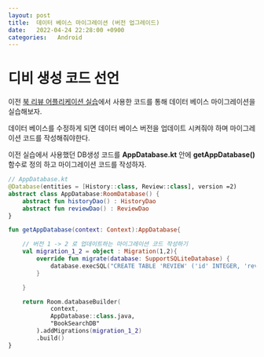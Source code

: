 ```yaml
---
layout: post
title:  데이터 베이스 마이그레이션 (버전 업그레이드)
date:   2022-04-24 22:28:00 +0900
categories:   Android
---
```


# 디비 생성 코드 선언

이전 [북 리뷰 어플리케이션 실습]에서 사용한 코드를 통해 데이터 베이스 마이그레이션을 실습해보자.

[북 리뷰 어플리케이션 실습]: https://yonghanju.github.io/codelab/2022/04/23/%EC%B1%85%EB%A6%AC%EB%B7%B0%EC%96%B4%ED%94%8C3.html

데이터 베이스를 수정하게 되면 데이터 베이스 버전을 업데이트 시켜줘야 하며 마이그레이션 코드를 작성해줘야한다.

이전 실습에서 사용했던 DB생성 코드를 __AppDatabase.kt__ 안에 __getAppDatabase()__ 함수로 정의 하고 마이그레이션 코드를 작성하자.


```kotlin
// AppDatabase.kt
@Database(entities = [History::class, Review::class], version =2)
abstract class AppDatabase:RoomDatabase() {
    abstract fun historyDao() : HistoryDao
    abstract fun reviewDao() : ReviewDao
}

fun getAppDatabase(context: Context):AppDatabase{

    // 버전 1 -> 2 로 업데이트하는 마이그레이션 코드 작성하기
    val migration_1_2 = object : Migration(1,2){
        override fun migrate(database: SupportSQLiteDatabase) {
            database.execSQL("CREATE TABLE 'REVIEW' ('id' INTEGER, 'review' TEXT" + " PRIMARY KEY ('id'))")
        }

    }

    return Room.databaseBuilder(
            context,
            AppDatabase::class.java,
            "BookSearchDB"
        ).addMigrations(migration_1_2)
        .build()
}
```